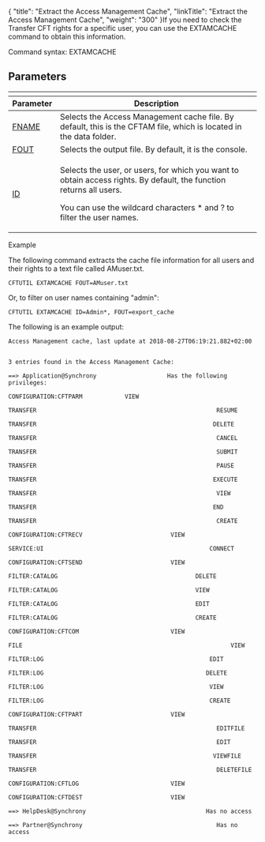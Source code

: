 {
    "title": "Extract the Access Management Cache",
    "linkTitle": "Extract the Access Management Cache",
    "weight": "300"
}If you need to check the <span class="mc-variable axway_variables.Component_Long_Name variable">Transfer CFT</span> rights for a specific user, you can use the <span class="code">EXTAMCACHE </span>command to obtain this information.

Command syntax: EXTAMCACHE

## Parameters

<table>
   <th>
      <tr>
<th>Parameter         </th>
<th>Description         </th>
      </tr>
   </thead>
   <tbody>
      <tr>
         <td><a href="../../../../c_intro_userinterfaces/command_summary/parameter_intro/fname">FNAME</a>         </td>
         <td>Selects the Access Management cache file. By default, this is the CFTAM file, which is located in the <span class="code">data </span>folder.         </td>
      </tr>
      <tr>
         <td><a href="../../../../c_intro_userinterfaces/command_summary/parameter_intro/fout">FOUT</a>         </td>
         <td>Selects the output file. By default, it is the console.         </td>
      </tr>
      <tr>
         <td><a href="../../../../c_intro_userinterfaces/command_summary/parameter_intro/id">ID</a>         </td>
         <td><p>Selects the user, or users, for which you want to obtain access rights. By default, the function returns all users.</p>
<p>You can use the wildcard characters <span class="code">*</span> and <span class="code">?</span> to filter the user names.</p>         </td>
      </tr>
   </tbody>
</table>

Example

The following command extracts the cache file information for all users and their rights to a text file called <span class="code">AMuser.txt</span>.


    CFTUTIL EXTAMCACHE FOUT=AMuser.txt

Or, to filter on user names containing "admin":


    CFTUTIL EXTAMCACHE ID=Admin*, FOUT=export_cache

The following is an example output:



    Access Management cache, last update at 2018-08-27T06:19:21.882+02:00

     
    3 entries found in the Access Management Cache:

    ==> Application@Synchrony                    Has the following privileges:
     
    CONFIGURATION:CFTPARM            VIEW
     
    TRANSFER                                                   RESUME
     
    TRANSFER                                                  DELETE
     
    TRANSFER                                                   CANCEL
     
    TRANSFER                                                   SUBMIT
     
    TRANSFER                                                   PAUSE
     
    TRANSFER                                                  EXECUTE
     
    TRANSFER                                                   VIEW
     
    TRANSFER                                                  END
     
    TRANSFER                                                   CREATE
     
    CONFIGURATION:CFTRECV                         VIEW
     
    SERVICE:UI                                               CONNECT
     
    CONFIGURATION:CFTSEND                         VIEW
     
    FILTER:CATALOG                                       DELETE
     
    FILTER:CATALOG                                       VIEW
     
    FILTER:CATALOG                                       EDIT
     
    FILTER:CATALOG                                       CREATE
     
    CONFIGURATION:CFTCOM                          VIEW
     
    FILE                                                           VIEW
     
    FILTER:LOG                                               EDIT
     
    FILTER:LOG                                              DELETE
     
    FILTER:LOG                                               VIEW
     
    FILTER:LOG                                               CREATE
     
    CONFIGURATION:CFTPART                         VIEW
     
    TRANSFER                                                   EDITFILE
     
    TRANSFER                                                   EDIT
     
    TRANSFER                                                  VIEWFILE
     
    TRANSFER                                                   DELETEFILE
     
    CONFIGURATION:CFTLOG                          VIEW
     
    CONFIGURATION:CFTDEST                         VIEW

    ==> HelpDesk@Synchrony                                  Has no access

    ==> Partner@Synchrony                                      Has no access

 
